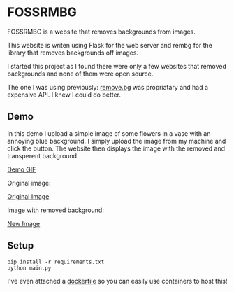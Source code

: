 # FOSSRMBG

FOSSRMBG is a website that removes backgrounds from images. 

This website is writen using Flask for the web server and rembg for the library that removes backgrounds off images.

I started this project as I found there were only a few websites that removed backgrounds and none of them were open source.

The one I was using previously: [remove.bg](https://remove.bg) was propriatary and had a expensive API. I knew I could do better.

## Demo

In this demo I upload a simple image of some flowers in a vase with an annoying blue background.
I simply upload the image from my machine and click the button. The website then displays the image with the removed and transperent background.

[Demo GIF](demo/demo.gif)

Original image:

[Original Image](demo/flowers.png)

Image with removed background:

[New Image](demo/removed.png)

## Setup 

```
pip install -r requirements.txt
python main.py
```

I've even attached a [dockerfile](dockerfile) so you can easily use containers to host this!
